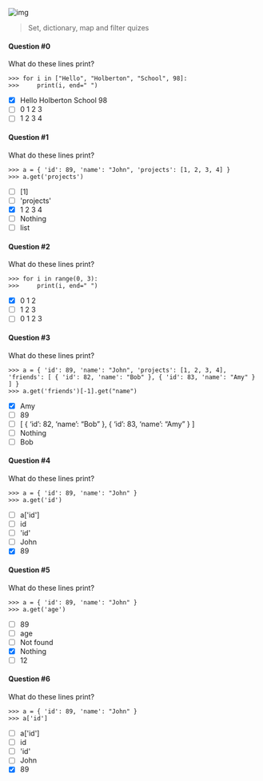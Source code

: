 ![img](https://assets.imaginablefutures.com/media/images/ALX_Logo.max-200x150.png)
>  Set, dictionary, map and filter quizes 

#### Question #0
What do these lines print?
```
>>> for i in ["Hello", "Holberton", "School", 98]:
>>>     print(i, end=" ")
```
* [X] Hello Holberton School 98
* [ ] 0 1 2 3
* [ ] 1 2 3 4 

#### Question #1
What do these lines print?
```
>>> a = { 'id': 89, 'name': "John", 'projects': [1, 2, 3, 4] }
>>> a.get('projects')
```
* [ ] [1]
* [ ] 'projects'
* [X] 1 2 3 4 
* [ ] Nothing
* [ ] list

#### Question #2
What do these lines print?
```
>>> for i in range(0, 3):
>>>     print(i, end=" ")
```
* [X] 0 1 2 
* [ ] 1 2 3 
* [ ] 0 1 2 3

#### Question #3
What do these lines print?
```
>>> a = { 'id': 89, 'name': "John", 'projects': [1, 2, 3, 4], 'friends': [ { 'id': 82, 'name': "Bob" }, { 'id': 83, 'name': "Amy" } ] }
>>> a.get('friends')[-1].get("name")
```
* [X] Amy
* [ ] 89
* [ ] [ { ‘id’: 82, ‘name’: “Bob” }, { ‘id’: 83, ‘name’: “Amy” } ]
* [ ] Nothing
* [ ] Bob

#### Question #4
What do these lines print?
```
>>> a = { 'id': 89, 'name': "John" }
>>> a.get('id')
```
* [ ] a['id']
* [ ] id
* [ ] 'id'
* [ ] John
* [X] 89

#### Question #5
What do these lines print?
```
>>> a = { 'id': 89, 'name': "John" }
>>> a.get('age')
```
* [ ] 89
* [ ] age
* [ ] Not found
* [X] Nothing
* [ ] 12

#### Question #6
What do these lines print?
```
>>> a = { 'id': 89, 'name': "John" }
>>> a['id']
```
* [ ] a['id']
* [ ] id
* [ ] 'id'
* [ ] John
* [X] 89

